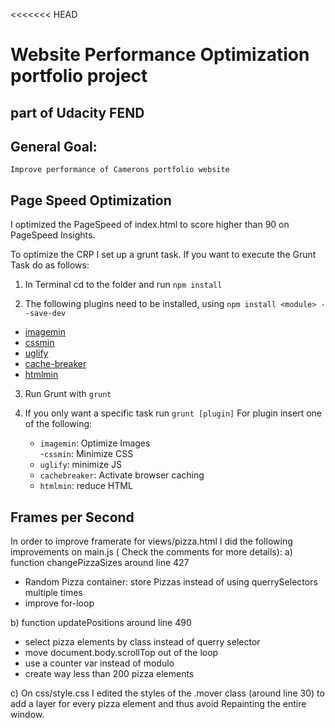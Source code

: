 <<<<<<< HEAD
# Website Performance Optimization portfolio project
## part of Udacity FEND
## General Goal:
	Improve performance of Camerons portfolio website

## Page Speed Optimization
I optimized the PageSpeed of index.html to score higher than 90 on PageSpeed Insights.

To optimize the CRP I set up a grunt task. If you want to execute the Grunt Task do as follows:

1. In Terminal cd to the folder and run `npm install`

2. The following plugins need to be installed,
using `npm install <module> --save-dev`

- [imagemin](https://www.npmjs.com/package/grunt-contrib-imagemin)
- [cssmin](https://www.npmjs.com/package/grunt-contrib-cssmin)
- [uglify](https://www.npmjs.com/package/grunt-contrib-uglify)
- [cache-breaker](https://www.npmjs.com/package/grunt-cache-breaker)
- [htmlmin](https://www.npmjs.com/package/grunt-contrib-htmlmin)

3. Run Grunt with `grunt`

4. If you only want a specific task run `grunt [plugin]`
	For plugin insert one of the following:
	- `imagemin`: Optimize Images		
	-`cssmin`: Minimize CSS
	- `uglify`: minimize JS
	- `cachebreaker`: Activate browser caching
	- `htmlmin`: reduce HTML

## Frames per Second

In order to improve framerate for views/pizza.html I did the following improvements on main.js ( Check the comments for more details):
a) function changePizzaSizes around line 427
-  Random Pizza container: store Pizzas instead of using querrySelectors multiple times
-  improve for-loop

b) function updatePositions around line 490
- select pizza elements by class instead of querry selector
- move document.body.scrollTop out of the loop
- use a counter var instead of modulo
- create way less than 200 pizza elements

c) On css/style.css I edited the styles of the .mover class (around line 30) to add a layer for every pizza element and thus avoid Repainting the entire window.
